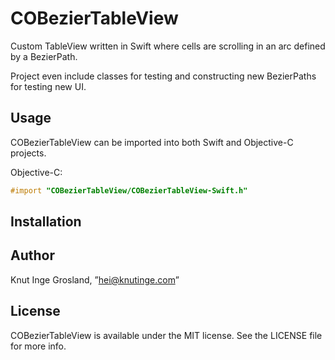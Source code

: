 # COBezierTableView

Custom TableView written in Swift where cells are scrolling in an arc defined by a BezierPath. 

Project even include classes for testing and constructing new BezierPaths for testing new UI.

## Usage

COBezierTableView can be imported into both Swift and Objective-C projects.

Objective-C: 

```Objective-C
#import "COBezierTableView/COBezierTableView-Swift.h"
```

## Installation

## Author

Knut Inge Grosland, ”hei@knutinge.com”

## License

COBezierTableView is available under the MIT license. See the LICENSE file for more info.

